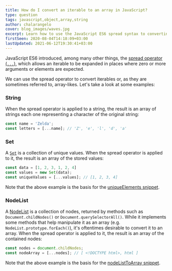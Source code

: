 ```yaml
---
title: How do I convert an iterable to an array in JavaScript?
type: question
tags: javascript,object,array,string
author: chalarangelo
cover: blog_images/waves.jpg
excerpt: Learn how to use the JavaScript ES6 spread syntax to converting iterables to arrays and level up your code today.
firstSeen: 2020-08-04T14:18:09+03:00
lastUpdated: 2021-06-12T19:30:41+03:00
---
```


JavaScript ES6 introduced, among many other things, the [spread operator (`...`)](https://developer.mozilla.org/en-US/docs/Web/JavaScript/Reference/Operators/Spread_syntax), which allows an iterable to be expanded in places where zero or more arguments or elements are expected.

We can use the spread operator to convert iterables or, as they are sometimes referred to, array-likes. Let's take a look at some examples:

### String

When the spread operator is applied to a string, the result is an array of strings each one representing a character of the original string:

```js
const name = 'Zelda';
const letters = [...name]; // 'Z', 'e', 'l', 'd', 'a'
```

### Set

A [`Set`](https://developer.mozilla.org/en-US/docs/Web/JavaScript/Reference/Global_Objects/Set) is a collection of unique values. When the spread operator is applied to it, the result is an array of the stored values:

```js
const data = [1, 2, 3, 1, 2, 4]
const values = new Set(data);
const uniqueValues = [...values]; // [1, 2, 3, 4]
```

Note that the above example is the basis for the [uniqueElements snippet](/js/s/unique-elements).

### NodeList

A [NodeList](https://developer.mozilla.org/en-US/docs/Web/API/NodeList) is a collection of nodes, returned by methods such as `Document.childNodes()` or `Document.querySelectorAll()`. While it implements some methods that help manipulate it as an array (e.g. `NodeList.prototype.forEach()`), it's oftentimes desirable to convert it to an array. When the spread operator is applied to it, the result is an array of the contained nodes:

```js
const nodes = document.childNodes;
const nodeArray = [...nodes]; // [ <!DOCTYPE html>, html ]
```

Note that the above example is the basis for the [nodeListToArray snippet](js/s/node-list-to-array).
